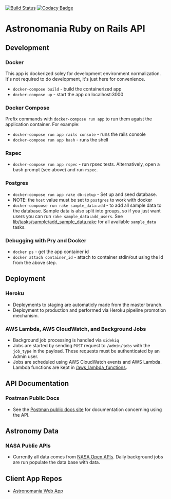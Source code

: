 [![Build Status](https://travis-ci.org/apmiller108/astronomania-api.svg?branch=master)](https://travis-ci.org/apmiller108/astronomania-api)
[![Codacy Badge](https://api.codacy.com/project/badge/Grade/b66599714f82423b8a1f374e79476f27)](https://www.codacy.com/app/apmiller108/astronomania-api?utm_source=github.com&amp;utm_medium=referral&amp;utm_content=apmiller108/astronomania-api&amp;utm_campaign=Badge_Grade)
# Astronomania Ruby on Rails API

## Development

### Docker
This app is dockerized soley for development environment normalization. It's not required to do development, it's just here for convenience.

* `docker-compose build` - build the containerized app
* `docker-compose up` - start the app on localhost:3000

### Docker Compose
Prefix commands with `docker-compose run app` to run them agaist the application 
container. For example:

* `docker-compose run app rails console` - runs the rails console
* `docker-compose run app bash` - runs the shell

### Rspec
* `docker-compose run app rspec` - run rpsec tests. Alternatively, open a bash
  prompt (see above) and run `rspec`.

### Postgres
* `docker-compose run app rake db:setup` - Set up and seed database.
* NOTE: the `host` value must be set to `postgres` to work with docker
* `docker-compoose run rake sample_data:add` - to add all sample data to the database.
  Sample data is also split into groups, so if you just want users you can run
  `rake sample_data:add_users`. See [lib/tasks/sample/add_sample_data.rake](https://github.com/apmiller108/astronomania-api/blob/master/lib/tasks/sample/add_sample_data.rake) for all
  available `sample_data` tasks.

### Debugging with Pry and Docker
* `docker ps` - get the app container id
* `docker attach container_id` - attach to container stdin/out using the id from the above step.

## Deployment

### Heroku
* Deployments to staging are automaticly made from the master branch.
* Deployment to production and performed via Heroku pipeline promotion
  mechanism.
  
### AWS Lambda, AWS CloudWatch, and Background Jobs
* Background job processing is handled via `sidekiq`
* Jobs are started by sending `POST` request to `/admin/jobs` with the `job_type` in the payload. These requests must
  be authenticated by an Admin user.
* Jobs are scheduled using AWS CloudWatch events and AWS Lambda.  Lambda functions are kept in [/aws_lambda_functions](https://github.com/apmiller108/astronomania-api/tree/master/lambda_functions).

## API Documentation
### Postman Public Docs
* See the [Postman public docs site](https://documenter.getpostman.com/collection/view/264251-3f1ce49b-8c88-5e21-3376-4543adfcb348) 
  for documentation concerning using the API.

## Astronomy Data

### NASA Public APIs
* Currently all data comes from [NASA Open APIs](https://api.nasa.gov/).  Daily background jobs are run populate the data base with data.

## Client App Repos
* [Astronomania Web App](https://github.com/apmiller108/astronomania)
